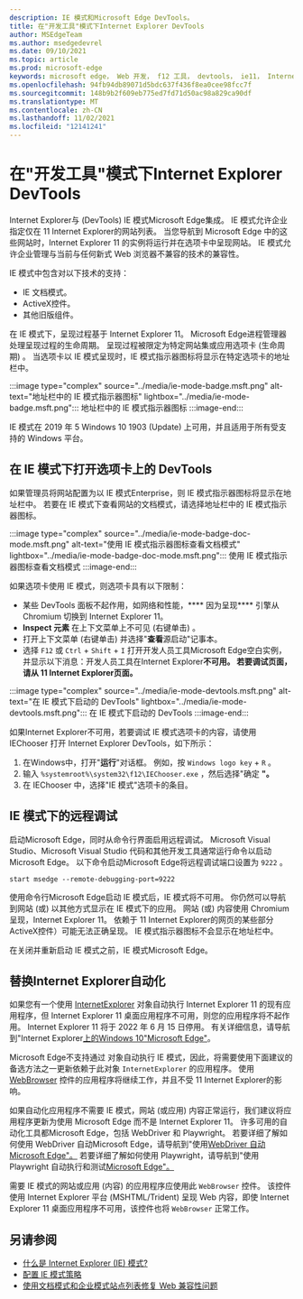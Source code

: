 ```yaml
---
description: IE 模式和Microsoft Edge DevTools。
title: 在"开发工具"模式下Internet Explorer DevTools
author: MSEdgeTeam
ms.author: msedgedevrel
ms.date: 09/10/2021
ms.topic: article
ms.prod: microsoft-edge
keywords: microsoft edge， Web 开发， f12 工具， devtools， ie11， Internet Explorer 11， ie 模式
ms.openlocfilehash: 94fb94db89071d5bdc637f436f8ea0cee98fcc7f
ms.sourcegitcommit: 148b9b2f609eb775ed7fd71d50ac98a829ca90df
ms.translationtype: MT
ms.contentlocale: zh-CN
ms.lasthandoff: 11/02/2021
ms.locfileid: "12141241"
---
```

# <a name="use-devtools-in-internet-explorer-mode"></a>在"开发工具"模式下Internet Explorer DevTools

Internet Explorer与 (DevTools) IE 模式Microsoft Edge集成。   IE 模式允许企业指定仅在 11 Internet Explorer的网站列表。  当您导航到 Microsoft Edge 中的这些网站时，Internet Explorer 11 的实例将运行并在选项卡中呈现网站。 IE 模式允许企业管理与当前与任何新式 Web 浏览器不兼容的技术的兼容性。

IE 模式中包含对以下技术的支持：

*   IE 文档模式。
*   ActiveX控件。
*   其他旧版组件。

在 IE 模式下，呈现过程基于 Internet Explorer 11。  Microsoft Edge进程管理器处理呈现过程的生命周期。  呈现过程被限定为特定网站集或应用选项卡 (生命周期) 。  当选项卡以 IE 模式呈现时，IE 模式指示器图标将显示在特定选项卡的地址栏中。

:::image type="complex" source="../media/ie-mode-badge.msft.png" alt-text="地址栏中的 IE 模式指示器图标" lightbox="../media/ie-mode-badge.msft.png":::
   地址栏中的 IE 模式指示器图标
:::image-end:::

IE 模式在 2019 年 5 Windows 10 1903 (Update) 上可用，并且适用于所有受支持的 Windows 平台。


<!-- ====================================================================== -->
## <a name="open-devtools-on-a-tab-in-ie-mode"></a>在 IE 模式下打开选项卡上的 DevTools

如果管理员将网站配置为以 IE 模式Enterprise，则 IE 模式指示器图标将显示在地址栏中。  若要在 IE 模式下查看网站的文档模式，请选择地址栏中的 IE 模式指示器图标。

:::image type="complex" source="../media/ie-mode-badge-doc-mode.msft.png" alt-text="使用 IE 模式指示器图标查看文档模式" lightbox="../media/ie-mode-badge-doc-mode.msft.png":::
   使用 IE 模式指示器图标查看文档模式
:::image-end:::

如果选项卡使用 IE 模式，则选项卡具有以下限制：

*  某些 DevTools 面板不起作用，如网络和性能，**** 因为呈现**** 引擎从 Chromium 切换到 Internet Explorer 11。
*  **Inspect 元素** 在上下文菜单上不可见 (右键单击) 。
*  打开上下文菜单 (右键单击) 并选择"**查看**源启动"记事本。
*  选择 `F12` 或 `Ctrl` + `Shift` + `I` 打开开发人员工具Microsoft Edge空白实例，并显示以下消息：开发人员工具在Internet Explorer**不可用。 若要调试页面，请从 11 Internet Explorer页面。**

:::image type="complex" source="../media/ie-mode-devtools.msft.png" alt-text="在 IE 模式下启动的 DevTools" lightbox="../media/ie-mode-devtools.msft.png":::
   在 IE 模式下启动的 DevTools
:::image-end:::

如果Internet Explorer不可用，若要调试 IE 模式选项卡的内容，请使用 IEChooser 打开 Internet Explorer DevTools，如下所示：

1.  在Windows中，打开"**运行**"对话框。  例如，按 `Windows logo key`  +  `R` 。
1.  输入 `%systemroot%\system32\f12\IEChooser.exe` ，然后选择"确定 **"。**
1.  在 IEChooser 中，选择"IE 模式"选项卡的条目。


<!-- ====================================================================== -->
## <a name="remote-debugging-in-ie-mode"></a>IE 模式下的远程调试

启动Microsoft Edge，同时从命令行界面启用远程调试。  Microsoft Visual Studio、Microsoft Visual Studio 代码和其他开发工具通常运行命令以启动Microsoft Edge。  以下命令启动Microsoft Edge将远程调试端口设置为 `9222` 。

```shell
start msedge --remote-debugging-port=9222
```

使用命令行Microsoft Edge启动 IE 模式后，IE 模式将不可用。  你仍然可以导航到网站 (或) 以其他方式显示在 IE 模式下的应用。  网站 (或) 内容使用 Chromium 呈现，Internet Explorer 11。  依赖于 11 Internet Explorer的网页的某些部分ActiveX控件）可能无法正确呈现。  IE 模式指示器图标不会显示在地址栏中。

在关闭并重新启动 IE 模式之前，IE 模式Microsoft Edge。


<!-- ====================================================================== -->
## <a name="replace-internet-explorer-automation"></a>替换Internet Explorer自动化

如果您有一个使用 [InternetExplorer][InternetExplorerObject] 对象自动执行 Internet Explorer 11 的现有应用程序，但 Internet Explorer 11 桌面应用程序不可用，则您的应用程序将不起作用。  Internet Explorer 11 将于 2022 年 6 月 15 日停用。  有关详细信息，请导航到"Internet Explorer[上的Windows 10"Microsoft Edge"][BlogsWindowsExperienceFutureOfIEEdge]。

Microsoft Edge不支持通过 对象自动执行 IE 模式，因此，将需要使用下面建议的备选方法之一更新依赖于此对象 `InternetExplorer` 的应用程序。  使用 [WebBrowser][WebBrowserControl] 控件的应用程序将继续工作，并且不受 11 Internet Explorer的影响。

如果自动化应用程序不需要 IE 模式，网站 (或应用) 内容正常运行，我们建议将应用程序更新为使用 Microsoft Edge 而不是 Internet Explorer 11。  许多可用的自动化工具都Microsoft Edge，包括 WebDriver 和 Playwright。  若要详细了解如何使用 WebDriver 自动Microsoft Edge，请导航到"使用[WebDriver 自动Microsoft Edge"。][WebDriverIndex]  若要详细了解如何使用 Playwright，请导航到"使用 Playwright 自动执行和测试[Microsoft Edge"。][PlaywrightIndex]

需要 IE 模式的网站或应用 (内容) 的应用程序应使用此 `WebBrowser` 控件。  该控件使用 Internet Explorer 平台 (MSHTML/Trident) 呈现 Web 内容，即使 Internet Explorer 11 桌面应用程序不可用，该控件也将 `WebBrowser` 正常工作。


<!-- ====================================================================== -->
## <a name="see-also"></a>另请参阅

*  [什么是 Internet Explorer (IE) 模式?][EnterpriseWhatIsIEMode]
*  [配置 IE 模式策略][EnterpriseConfigureIEModePolicies]
*  [使用文档模式和企业模式站点列表修复 Web 兼容性问题][IEDocumentModes]


<!-- ====================================================================== -->
<!-- links -->
[PlaywrightIndex]: ../../playwright/index.md "使用 Playwright 自动执行和测试Microsoft Edge |Microsoft Edge开发人员文档"
[WebDriverIndex]: ../../webdriver-chromium/index.md "使用 WebDriver 自动Microsoft Edge |Microsoft Edge开发人员文档"
<!-- external links -->
[EnterpriseWhatIsIEMode]: /deployedge/edge-ie-mode "IE Internet Explorer (模式) 是什么？|Microsoft Edge Enterprise文档"
[EnterpriseConfigureIEModePolicies]: /deployedge/edge-ie-mode-policies "配置 IE 模式策略|Microsoft Edge Enterprise文档"
[IEDocumentModes]: /internet-explorer/ie11-deploy-guide/fix-compat-issues-with-doc-modes-and-enterprise-mode-site-list "使用文档模式和模式站点列表Enterprise修复 Web 兼容性|Internet Explorer文档"

[BlogsWindowsExperienceFutureOfIEEdge]: https://blogs.windows.com/windowsexperience/2021/05/19/the-future-of-internet-explorer-on-windows-10-is-in-microsoft-edge/ "Internet Explorer Windows 10的未来Microsoft Edge |Windows体验博客"

[PreviousVersionsWindowsInternetExplorerDeveloperSamplesbg182326]: /previous-versions/windows/internet-explorer/ie-developer/samples/bg182326(v%3dvs.85) "使用 F12 开发人员工具|已存档Microsoft Edge开发人员文档"

[InternetExplorerObject]: /previous-versions/windows/internet-explorer/ie-developer/platform-apis/aa752084(v=vs.85) "InternetExplorer 对象 (Windows) |存档Microsoft Edge开发人员文档"
[WebBrowserControl]: /previous-versions/windows/internet-explorer/ie-developer/platform-apis/aa752040(v=vs.85) "WebBrowser 控件 (Internet Explorer) |已存档Microsoft Edge开发人员文档"
